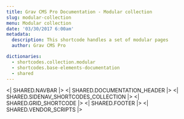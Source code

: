 ```yaml
---
title: Grav CMS Pro Documentation - Modular collection
slug: modular-collection
menu: Modular collection
date: '03/30/2017 6:00am'
metadata:
  description: This shortcode handles a set of modular pages
  author: Grav CMS Pro

dictionaries:
  - shortcodes.collection.modular
  - shortcodes.base-elements-documentation
  - shared
---
```


<| SHARED.NAVBAR |>
<| SHARED.DOCUMENTATION_HEADER |>
<| SHARED.SIDENAV_SHORTCODES_COLLECTION |>
<| SHARED.GRID_SHORTCODE |>
<| SHARED.FOOTER |>
<| SHARED.VENDOR_SCRIPTS |>
